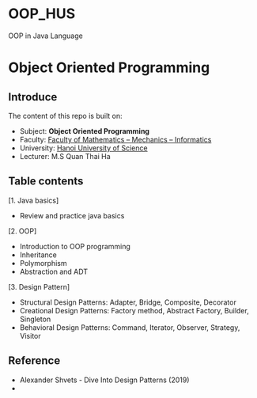 # OOP_HUS
OOP in Java Language
# Object Oriented Programming

## Introduce
The content of this repo is built on:

- Subject: **Object Oriented Programming** 
- Faculty: [Faculty of Mathematics – Mechanics – Informatics](http://mim.hus.vnu.edu.vn/en)
- University: [Hanoi University of Science](http://hus.vnu.edu.vn/)
- Lecturer: M.S Quan Thai Ha

## Table contents
[1. Java basics]
- Review and practice java basics

[2. OOP]
- Introduction to OOP programming
- Inheritance
- Polymorphism
- Abstraction and ADT

[3. Design Pattern]
- Structural Design Patterns: Adapter, Bridge, Composite, Decorator
- Creational Design Patterns: Factory method, Abstract Factory, Builder, Singleton
- Behavioral Design Patterns: Command, Iterator, Observer, Strategy, Visitor

## Reference
- Alexander Shvets - Dive Into Design Patterns (2019)
- 
